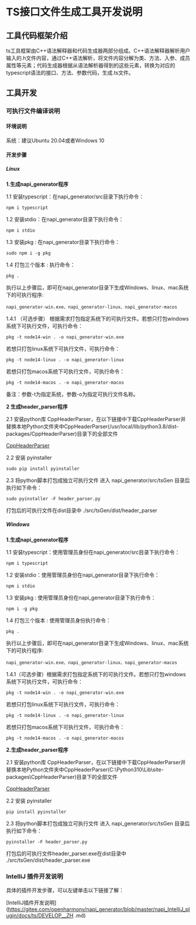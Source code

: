 # TS接口文件生成工具开发说明

## 工具代码框架介绍

ts工具框架由C++语法解释器和代码生成器两部分组成。C++语法解释器解析用户输入的.h文件内容，通过C++语法解析，将文件内容分解为类、方法、入参、成员属性等元素；代码生成器根据从语法解析器得到的这些元素，转换为对应的typescript语法的接口、方法、参数代码，生成.ts文件。

## 工具开发

### 可执行文件编译说明

#### 环境说明

系统：建议Ubuntu 20.04或者Windows 10

#### 开发步骤

##### Linux

<span id="linux1">**1.生成napi_generator程序**</span>

1.1 安装typescript：在napi_generator/src目录下执行命令：

	npm i typescript

1.2 安装stdio：在napi_generator目录下执行命令：

	npm i stdio

1.3 安装pkg : 在napi_generator目录下执行命令：

	sudo npm i -g pkg

1.4 打包三个版本 : 执行命令：

	pkg .

执行以上步骤后，即可在napi_generator目录下生成Windows、linux、mac系统下的可执行程序:

	napi_generator-win.exe、napi_generator-linux、napi_generator-macos

1.4.1 （可选步骤） 根据需求打包指定系统下的可执行文件。若想只打包windows系统下可执行文件，可执行命令：

	pkg -t node14-win . -o napi_generator-win.exe

若想只打包linux系统下可执行文件，可执行命令：

	pkg -t node14-linux . -o napi_generator-linux

若想只打包macos系统下可执行文件，可执行命令：

	pkg -t node14-macos . -o napi_generator-macos

备注：参数-t为指定系统，参数-o为指定可执行文件名称。

**2 生成header_parser程序**

2.1 安装python库 CppHeaderParser，在以下链接中下载CppHeaderParser并替换本地Python文件夹中CppHeaderParser(/usr/local/lib/python3.8/dist-packages/CppHeaderParser)目录下的全部文件

[CppHeaderParser]()

2.2 安装 pyinstaller

	sudo pip install pyinstaller

2.3 将python脚本打包成独立可执行文件
进入 napi_generator/src/tsGen 目录后执行如下命令：

	sudo pyinstaller -F header_parser.py

打包后的可执行文件在dist目录中
./src/tsGen/dist/header_parser

##### Windows

**1.生成napi_generator程序**

1.1 安装typescript：使用管理员身份在napi_generator/src目录下执行命令：

	npm i typescript

1.2 安装stdio：使用管理员身份在napi_generator目录下执行命令：

	npm i stdio

1.3 安装pkg : 使用管理员身份在napi_generator目录下执行命令：

	npm i -g pkg

1.4 打包三个版本 : 使用管理员身份执行命令：

	pkg .

执行以上步骤后，即可在napi_generator目录下生成Windows、linux、mac系统下的可执行程序:

	napi_generator-win.exe、napi_generator-linux、napi_generator-macos

1.4.1（可选步骤）根据需求打包指定系统下的可执行文件。若想只打包windows系统下可执行文件，可执行命令：

	pkg -t node14-win . -o napi_generator-win.exe

若想只打包linux系统下可执行文件，可执行命令：

	pkg -t node14-linux . -o napi_generator-linux

若想只打包macos系统下可执行文件，可执行命令：

	pkg -t node14-macos . -o napi_generator-macos

**2.生成header_parser程序**

2.1 安装python库 CppHeaderParser，在以下链接中下载CppHeaderParser并替换本地Python文件夹中CppHeaderParser(C:\Python310\Lib\site-packages\CppHeaderParser)目录下的全部文件

[CppHeaderParser]()

2.2 安装 pyinstaller

	pip install pyinstaller

2.3 将python脚本打包成独立可执行文件
进入 napi_generator/src/tsGen 目录后执行如下命令：

	pyinstaller -F header_parser.py

打包后的可执行文件header_parser.exe在dist目录中
./src/tsGen/dist/header_parser.exe

### IntelliJ 插件开发说明

具体的插件开发步骤，可以左键单击以下链接了解：

[IntelliJ插件开发说明](https://gitee.com/openharmony/napi_generator/blob/master/napi_IntelliJ_plugin/docs/ts/DEVELOP__ZH .md)